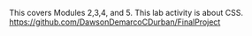 This covers Modules 2,3,4, and 5.
This lab activity is about CSS.
https://github.com/DawsonDemarcoCDurban/FinalProject
